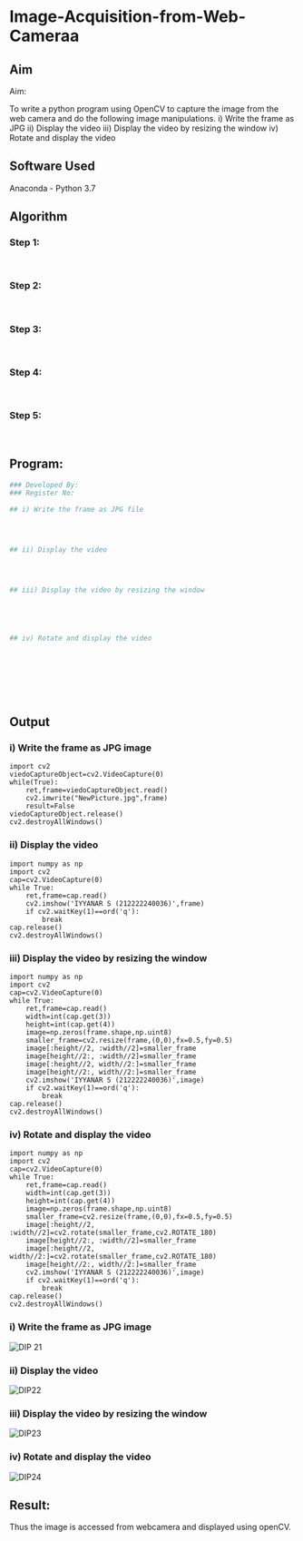 # Image-Acquisition-from-Web-Cameraa
## Aim
 
Aim:
 
To write a python program using OpenCV to capture the image from the web camera and do the following image manipulations.
i) Write the frame as JPG 
ii) Display the video 
iii) Display the video by resizing the window
iv) Rotate and display the video

## Software Used
Anaconda - Python 3.7
## Algorithm
### Step 1:
<br>

### Step 2:
<br>

### Step 3:
<br>

### Step 4:
<br>

### Step 5:
<br>

## Program:
``` Python
### Developed By:
### Register No:

## i) Write the frame as JPG file




## ii) Display the video




## iii) Display the video by resizing the window





## iv) Rotate and display the video









```
## Output

### i) Write the frame as JPG image
```
import cv2
viedoCaptureObject=cv2.VideoCapture(0)
while(True):
    ret,frame=viedoCaptureObject.read()
    cv2.imwrite("NewPicture.jpg",frame)
    result=False
viedoCaptureObject.release()
cv2.destroyAllWindows()
```
### ii) Display the video
```
import numpy as np
import cv2
cap=cv2.VideoCapture(0)
while True:
    ret,frame=cap.read()
    cv2.imshow('IYYANAR S (212222240036)',frame)
    if cv2.waitKey(1)==ord('q'):
        break
cap.release()
cv2.destroyAllWindows()
```

### iii) Display the video by resizing the window
```
import numpy as np
import cv2
cap=cv2.VideoCapture(0)
while True:
    ret,frame=cap.read()
    width=int(cap.get(3))
    height=int(cap.get(4))
    image=np.zeros(frame.shape,np.uint8)
    smaller_frame=cv2.resize(frame,(0,0),fx=0.5,fy=0.5)
    image[:height//2, :width//2]=smaller_frame
    image[height//2:, :width//2]=smaller_frame
    image[:height//2, width//2:]=smaller_frame
    image[height//2:, width//2:]=smaller_frame
    cv2.imshow('IYYANAR S (212222240036)',image)
    if cv2.waitKey(1)==ord('q'):
        break
cap.release()
cv2.destroyAllWindows()
```

### iv) Rotate and display the video
```
import numpy as np
import cv2
cap=cv2.VideoCapture(0)
while True:
    ret,frame=cap.read()
    width=int(cap.get(3))
    height=int(cap.get(4))
    image=np.zeros(frame.shape,np.uint8)
    smaller_frame=cv2.resize(frame,(0,0),fx=0.5,fy=0.5)
    image[:height//2, :width//2]=cv2.rotate(smaller_frame,cv2.ROTATE_180)
    image[height//2:, :width//2]=smaller_frame
    image[:height//2, width//2:]=cv2.rotate(smaller_frame,cv2.ROTATE_180)
    image[height//2:, width//2:]=smaller_frame
    cv2.imshow('IYYANAR S (212222240036)',image)
    if cv2.waitKey(1)==ord('q'):
        break
cap.release()
cv2.destroyAllWindows()
```
### i) Write the frame as JPG image
![DIP 21](https://github.com/Iyyanar22009120/Image-Acquisition-from-Web-Cameraa/assets/118680259/05486d75-1f72-4274-9772-ab4e71a481ca)
### ii) Display the video
![DIP22](https://github.com/Iyyanar22009120/Image-Acquisition-from-Web-Cameraa/assets/118680259/13b0dcbe-b423-4b92-b31c-6bbc1ab52ec8)
### iii) Display the video by resizing the window
![DIP23](https://github.com/Iyyanar22009120/Image-Acquisition-from-Web-Cameraa/assets/118680259/ba0413ed-c36c-4d68-ad31-ff80009d5f8e)
### iv) Rotate and display the video
![DIP24](https://github.com/Iyyanar22009120/Image-Acquisition-from-Web-Cameraa/assets/118680259/21986b43-f64c-4a6e-9941-9519c4ac7dba)


## Result:
Thus the image is accessed from webcamera and displayed using openCV.
